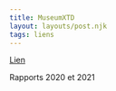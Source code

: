 ```yaml
---
title: MuseumXTD
layout: layouts/post.njk
tags: liens
---
```


[Lien](https://www.ne-mo.org/advocacy/our-advocacy-work/museums-during-covid-19.html)

Rapports 2020 et 2021

